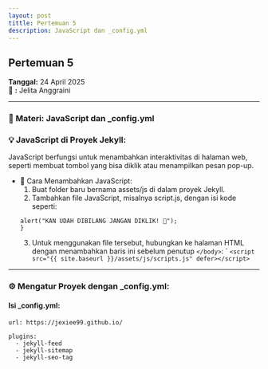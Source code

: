 ```yaml
---
layout: post
tittle: Pertemuan 5
description: JavaScript dan _config.yml
---
```


## Pertemuan 5
**Tanggal:** 24 April 2025  
📝       **:** Jelita Anggraini 


---

### 🔧 Materi: JavaScript dan _config.yml

### 💡 JavaScript di Proyek Jekyll:

JavaScript berfungsi untuk menambahkan interaktivitas di halaman web, seperti membuat tombol yang bisa diklik atau menampilkan pesan pop-up.

- 📁 Cara Menambahkan JavaScript:
    1. Buat folder baru bernama assets/js di dalam proyek Jekyll.
    2. Tambahkan file JavaScript, misalnya script.js, dengan isi kode seperti:
    ```function showAlert() {
    alert("KAN UDAH DIBILANG JANGAN DIKLIK! 😤");
    }
    ```
    3. Untuk menggunakan file tersebut, hubungkan ke halaman HTML dengan menambahkan baris ini sebelum penutup ```</body>```: `
    ```<script src="{{ site.baseurl }}/assets/js/scripts.js" defer></script>```

---
### ⚙️ Mengatur Proyek dengan _config.yml:
#### Isi _config.yml:
```
url: https://jexiee99.github.io/

plugins:
  - jekyll-feed
  - jekyll-sitemap
  - jekyll-seo-tag
```


